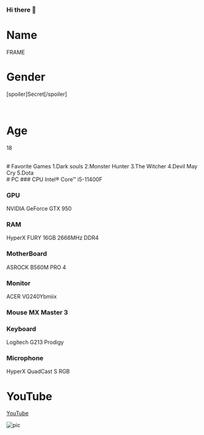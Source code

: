 ### Hi there 👋
# Name
FRAME 
<br>
# Gender
[spoiler]Secret[/spoiler]

<br>

# Age
18

<br>
# Favorite Games
1.Dark souls
2.Monster Hunter
3.The Witcher
4.Devil May Cry
5.Dota

<br>
# PC
### CPU  
 Intel® Core™ i5-11400F
 
### GPU  
NVIDIA GeForce GTX 950

### RAM  
HyperX FURY 16GB 2666MHz DDR4

### MotherBoard  
ASROCK B560M PRO 4

### Monitor   
ACER VG240Ybmiix

### Mouse   MX Master 3  

### Keyboard 
Logitech G213 Prodigy

### Microphone  
HyperX QuadCast S RGB

# YouTube
[YouTube](https://www.youtube.com/channel/UC57K9QMejcvzrSQYiCrAoRw/featured) <br>

![pic](https://github.com/frame5482/frame5482/blob/main/Port%20%E0%B8%A3%E0%B8%B9%E0%B8%9B.png)

<!--
**frame5482/frame5482** is a ✨ _special_ ✨ repository because its `README.md` (this file) appears on your GitHub profile.
#


Here are some ideas to get you started:

- 🔭 I’m currently working on ...
- 🌱 I’m currently learning ...
- 👯 I’m looking to collaborate on ...
- 🤔 I’m looking for help with ...
- 💬 Ask me about ...
- 📫 How to reach me: ...
- 😄 Pronouns: ...
- ⚡ Fun fact: ...
-->
